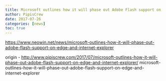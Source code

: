 ```yaml
---
title: Microsoft outlines how it will phase out Adobe Flash support on Edge and Internet Explorer
author: PipisCrew
date: 2017-07-26
categories: [news]
toc: true
---
```


https://www.neowin.net/news/microsoft-outlines-how-it-will-phase-out-adobe-flash-support-on-edge-and-internet-explorer

origin - http://www.pipiscrew.com/2017/07/microsoft-outlines-how-it-will-phase-out-adobe-flash-support-on-edge-and-internet-explorer/ microsoft-outlines-how-it-will-phase-out-adobe-flash-support-on-edge-and-internet-explorer